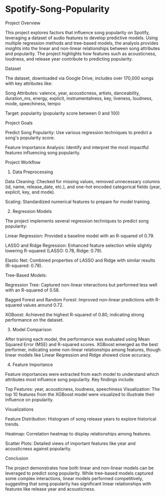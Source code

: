 # Spotify-Song-Popularity

Project Overview

This project explores factors that influence song popularity on Spotify, leveraging a dataset of audio features to develop predictive models. Using multiple regression methods and tree-based models, the analysis provides insights into the linear and non-linear relationships between song attributes and popularity. The project highlights how features such as acousticness, loudness, and release year contribute to predicting popularity.

Dataset

The dataset, downloaded via Google Drive, includes over 170,000 songs with key attributes like:

Song Attributes: valence, year, acousticness, artists, danceability, duration_ms, energy, explicit, instrumentalness, key, liveness, loudness, mode, speechiness, tempo

Target: popularity (popularity score between 0 and 100)


Project Goals

Predict Song Popularity: Use various regression techniques to predict a song's popularity score.

Feature Importance Analysis: Identify and interpret the most impactful features influencing song popularity.


Project Workflow

1. Data Preprocessing

Data Cleaning: Checked for missing values, removed unnecessary columns (id, name, release_date, etc.), and one-hot encoded categorical fields (year, explicit, key, and mode).

Scaling: Standardized numerical features to prepare for model training.

2. Regression Models

The project implements several regression techniques to predict song popularity:

Linear Regression: Provided a baseline model with an R-squared of 0.79.

LASSO and Ridge Regression: Enhanced feature selection while slightly lowering R-squared (LASSO: 0.78, Ridge: 0.79).

Elastic Net: Combined properties of LASSO and Ridge with similar results (R-squared: 0.78).

Tree-Based Models:

Regression Tree: Captured non-linear interactions but performed less well with an R-squared of 0.58.

Bagged Forest and Random Forest: Improved non-linear predictions with R-squared values around 0.72.

XGBoost: Achieved the highest R-squared of 0.80, indicating strong performance on the dataset.

3. Model Comparison
   
After training each model, the performance was evaluated using Mean Squared Error (MSE) and R-squared scores. XGBoost emerged as the best performer, indicating some non-linear relationships among features, though linear models like Linear Regression and Ridge showed close accuracy.

4. Feature Importance
   
Feature importances were extracted from each model to understand which attributes most influence song popularity. Key findings include:

Top Features: year, acousticness, loudness, speechiness
Visualization: The top 10 features from the XGBoost model were visualized to illustrate their influence on popularity.

Visualizations

Feature Distribution: Histogram of song release years to explore historical trends.

Heatmap: Correlation heatmap to display relationships among features.

Scatter Plots: Detailed views of important features like year and acousticness against popularity.


Conclusion

The project demonstrates how both linear and non-linear models can be leveraged to predict song popularity. While tree-based models captured some complex interactions, linear models performed competitively, suggesting that song popularity has significant linear relationships with features like release year and acousticness.
